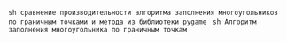 ``sh
сравнение производительности алгоритма заполнения многоугольников по граничным точками и метода из библиотеки pygame
``
``sh
Алгоритм заполнения многоугольника по граничным точкам
``
